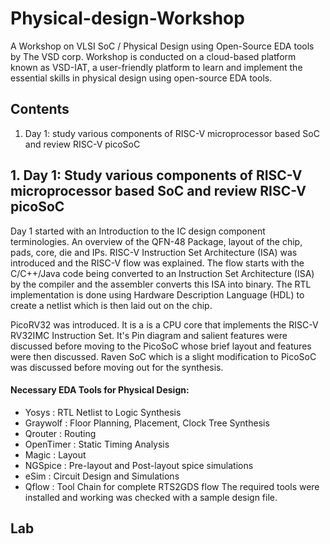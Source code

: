# Physical-design-Workshop
A Workshop on VLSI SoC / Physical Design using Open-Source EDA tools by The VSD corp. Workshop is conducted on a cloud-based platform known as VSD-IAT, a user-friendly platform to learn and implement the essential skills in physical design using open-source EDA tools.

## Contents
1. Day 1: study various components of RISC-V microprocessor based SoC and review RISC-V picoSoC

## 1. Day 1: Study various components of RISC-V microprocessor based SoC and review RISC-V picoSoC 
Day 1 started with an Introduction to the IC design component terminologies. An overview of the QFN-48 Package, layout of the chip, pads, core, die and IPs.
RISC-V Instruction Set Architecture (ISA) was introduced and the RISC-V flow was explained. The flow starts with the C/C++/Java code being converted to an Instruction Set Architecture (ISA) by the compiler and the assembler converts this ISA into binary. The RTL implementation is done using Hardware Description Language (HDL) to create a netlist which is then laid out on the chip. 

PicoRV32 was introduced. It is a is a CPU core that implements the RISC-V RV32IMC Instruction Set. It's Pin diagram and salient features were discussed before moving to the PicoSoC whose brief layout and features were then discussed. Raven SoC which is a slight modification to PicoSoC was discussed before moving out for the synthesis.
#### Necessary EDA Tools for Physical Design:
- Yosys : RTL Netlist to Logic Synthesis
- Graywolf : Floor Planning, Placement, Clock Tree Synthesis
- Qrouter : Routing
- OpenTimer : Static Timing Analysis
- Magic : Layout
- NGSpice : Pre-layout and Post-layout spice simulations
- eSim : Circuit Design and Simulations
- Qflow : Tool Chain for complete RTS2GDS flow
The required tools were installed and working was checked with a sample design file.
## Lab
